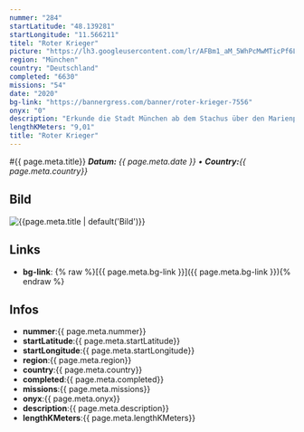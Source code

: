 ```yaml
---
nummer: "284"
startLatitude: "48.139281"
startLongitude: "11.566211"
titel: "Roter Krieger"
picture: "https://lh3.googleusercontent.com/lr/AFBm1_aM_5WhPcMwMTicPf6LgEOYVYSSvX5tNrnngoAXPCKonZVttPo64CfdFTKkN4KvN2nFhEFqmzxHyJudRvTnNNk45hLgUALX3kmX-vDbVGsdEhvMbm0cYKuUK-ARAsvHw38IN9S_Mb5KeDa2ucvQrRlaJMvFR1MelVEMw-5iKO3BlKg5b3sxjlb7oX5exoyoffbjvSA3wiQctWCHHpq5fsVrjt0m6FMTr5jigXYck4j1pBa7X1geKUeGmhuPd_VRoO0lTDSsEojoGpdUBJdIjGeDPsPQs9g8OC97GDpYp7fjKMLGBD4kV2n_KJpMBFrguw1d6JTJQrBCX-JSNmi25lWWLl1qhtIm_0ao5r5Q6gxkhf38QG1gbhn5-bHAIDHf0d6WrH1AKqQ4N2GmG_uCzSXwJzPmo5qibjvuQtmh6L4p41-W3zf15cd1uehav7vts6Icv2lqWvtsxoqW2lMXSy6E-JCb0vgcd8wqYfryW-Ze3noMTcTg4GyxcjL64UNSNxNuZwNV78wpHSnCMFR-rA-70z-wL8M1rQvKEJ8j3SO8L8jeBfAEF4zEw8XZEk-h-AB0wuzxgZ_ytrAESlbu9AfA73fwO4SiRcHPyar4wdcscfMqop20XDkP08xRVASDyUCBLJ-0YyozCv_8M7UELsbQayEs9zs9cBnyVTmZdCOnvUytvO1kHANKVQtAnuA7X13cSbgVCsMKZ9PDfUhBlPnidWnKLv6MJpDbom648FSkOzxFROLDvhEWQ6F-pdM583iWCCiU3UMl01hMBwmGEZ14fmg4IH8hY14RmpB6XdmUwP_ENZuXSeHCvGGT8sIZzOKulNdr1TQ9lvTsz4NVIlS6kiPhFZDgCY2u"
region: "München"
country: "Deutschland"
completed: "6630"
missions: "54"
date: "2020"
bg-link: "https://bannergress.com/banner/roter-krieger-7556"
onyx: "0"
description: "Erkunde die Stadt München ab dem Stachus über den Marienplatz, die Altstadt und wieder zurück."
lengthKMeters: "9,01"
title: "Roter Krieger"
---
```


#{{ page.meta.title}}
_**Datum:** {{ page.meta.date }} • **Country:**{{ page.meta.country}}_

## Bild
![{{page.meta.title | default('Bild')}}]({{page.meta.picture}})

## Links
- **bg-link**: {% raw %}[{{ page.meta.bg-link }}]({{ page.meta.bg-link }}){% endraw %}

## Infos
- **nummer**:{{ page.meta.nummer}}
- **startLatitude**:{{ page.meta.startLatitude}}
- **startLongitude**:{{ page.meta.startLongitude}}
- **region**:{{ page.meta.region}}
- **country**:{{ page.meta.country}}
- **completed**:{{ page.meta.completed}}
- **missions**:{{ page.meta.missions}}
- **onyx**:{{ page.meta.onyx}}
- **description**:{{ page.meta.description}}
- **lengthKMeters**:{{ page.meta.lengthKMeters}}

